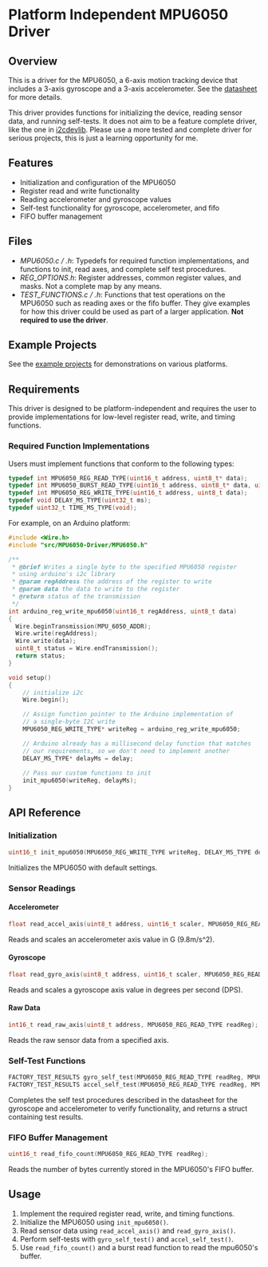 # Platform Independent MPU6050 Driver

## Overview
This is a driver for the MPU6050, a 6-axis motion tracking device that includes a 3-axis gyroscope and a 3-axis accelerometer. See the [datasheet](https://invensense.tdk.com/wp-content/uploads/2015/02/MPU-6000-Register-Map1.pdf) for more details. 

This driver provides functions for initializing the device, reading sensor data, and running self-tests. It does not aim to be a feature complete driver, like the one in [i2cdevlib](https://github.com/jrowberg/i2cdevlib/tree/master/Arduino/MPU6050). Please use a more tested and complete driver for serious projects, this is just a learning opportunity for me. 



## Features
- Initialization and configuration of the MPU6050
- Register read and write functionality
- Reading accelerometer and gyroscope values
- Self-test functionality for gyroscope, accelerometer, and fifo
- FIFO buffer management

## Files
- *MPU6050.c / .h*: Typedefs for required function implementations, and functions to init, read axes, and complete self test procedures.
- *REG_OPTIONS.h*: Register addresses, common register values, and masks. Not a complete map by any means.
- *TEST_FUNCTIONS.c / .h*: Functions that test operations on the MPU6050 such as reading axes or the fifo buffer. They give examples for how this driver could be used as part of a larger application. **Not required to use the driver**.

## Example Projects
See the [example projects]() for demonstrations on various platforms.

## Requirements
This driver is designed to be platform-independent and requires the user to provide implementations for low-level register read, write, and timing functions.

### Required Function Implementations
Users must implement functions that conform to the following types:
```c
typedef int MPU6050_REG_READ_TYPE(uint16_t address, uint8_t* data);
typedef int MPU6050_BURST_READ_TYPE(uint16_t address, uint8_t* data, uint16_t length);
typedef int MPU6050_REG_WRITE_TYPE(uint16_t address, uint8_t data);
typedef void DELAY_MS_TYPE(uint32_t ms);
typedef uint32_t TIME_MS_TYPE(void);
```

For example, on an Arduino platform:
```c++
#include <Wire.h>
#include "src/MPU6050-Driver/MPU6050.h"

/**
 * @brief Writes a single byte to the specified MPU6050 register
 * using arduino's i2c library
 * @param regAddress the address of the register to write
 * @param data the data to write to the register
 * @return status of the transmission
 */
int arduino_reg_write_mpu6050(uint16_t regAddress, uint8_t data)
{
  Wire.beginTransmission(MPU_6050_ADDR);
  Wire.write(regAddress);
  Wire.write(data);
  uint8_t status = Wire.endTransmission();
  return status;
}

void setup() 
{
    // initialize i2c
    Wire.begin();

    // Assign function pointer to the Arduino implementation of 
    // a single-byte I2C write
    MPU6050_REG_WRITE_TYPE* writeReg = arduino_reg_write_mpu6050;

    // Arduino already has a millisecond delay function that matches  
    // our requirements, so we don't need to implement another
    DELAY_MS_TYPE* delayMs = delay; 
    
    // Pass our custom functions to init
    init_mpu6050(writeReg, delayMs);
}
```

## API Reference

### Initialization
```c
uint16_t init_mpu6050(MPU6050_REG_WRITE_TYPE writeReg, DELAY_MS_TYPE delay);
```
Initializes the MPU6050 with default settings.

### Sensor Readings
#### Accelerometer
```c
float read_accel_axis(uint8_t address, uint16_t scaler, MPU6050_REG_READ_TYPE readReg);
```
Reads and scales an accelerometer axis value in G (9.8m/s^2).

#### Gyroscope
```c
float read_gyro_axis(uint8_t address, uint16_t scaler, MPU6050_REG_READ_TYPE readReg);
```
Reads and scales a gyroscope axis value in degrees per second (DPS).

#### Raw Data
```c
int16_t read_raw_axis(uint8_t address, MPU6050_REG_READ_TYPE readReg);
```
Reads the raw sensor data from a specified axis.

### Self-Test Functions
```c
FACTORY_TEST_RESULTS gyro_self_test(MPU6050_REG_READ_TYPE readReg, MPU6050_REG_WRITE_TYPE writeReg, DELAY_MS_TYPE delay);
FACTORY_TEST_RESULTS accel_self_test(MPU6050_REG_READ_TYPE readReg, MPU6050_REG_WRITE_TYPE writeReg, DELAY_MS_TYPE delay);
```
Completes the self test procedures described in the datasheet for the gyroscope and accelerometer to verify functionality, and returns a struct containing test results.

### FIFO Buffer Management
```c
uint16_t read_fifo_count(MPU6050_REG_READ_TYPE readReg);
```
Reads the number of bytes currently stored in the MPU6050's FIFO buffer.

## Usage
1. Implement the required register read, write, and timing functions.
2. Initialize the MPU6050 using `init_mpu6050()`.
3. Read sensor data using `read_accel_axis()` and `read_gyro_axis()`.
4. Perform self-tests with `gyro_self_test()` and `accel_self_test()`.
5. Use `read_fifo_count()` and a burst read function to read the mpu6050's buffer.


